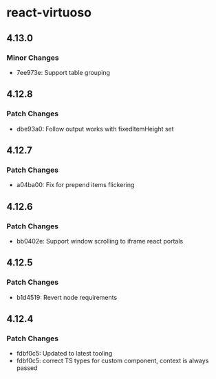 # react-virtuoso

## 4.13.0

### Minor Changes

- 7ee973e: Support table grouping

## 4.12.8

### Patch Changes

- dbe93a0: Follow output works with fixedItemHeight set

## 4.12.7

### Patch Changes

- a04ba00: Fix for prepend items flickering

## 4.12.6

### Patch Changes

- bb0402e: Support window scrolling to iframe react portals

## 4.12.5

### Patch Changes

- b1d4519: Revert node requirements

## 4.12.4

### Patch Changes

- fdbf0c5: Updated to latest tooling
- fdbf0c5: correct TS types for custom component, context is always passed

